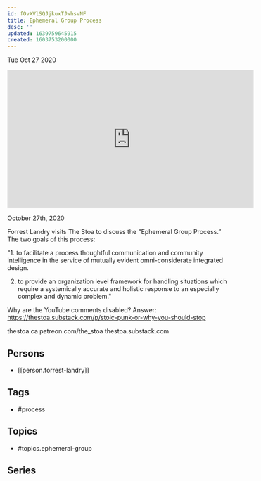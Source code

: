 ```yaml
---
id: fOvXVlSQJjkuxTJwhsvNF
title: Ephemeral Group Process
desc: ''
updated: 1639759645915
created: 1603753200000
---
```





Tue Oct 27 2020

<iframe width="560" height="315" src="https://www.youtube.com/embed/cSOF6rAEy3c" title="Ephemeral Group Process w/ Forrest Landry" frameborder="0" allow="accelerometer; autoplay; clipboard-write; encrypted-media; gyroscope; picture-in-picture" allowfullscreen ></iframe>

October 27th, 2020

Forrest Landry visits The Stoa to discuss the "Ephemeral Group Process.” The two goals of this process:

"1. to facilitate a process thoughtful communication and community intelligence in the service of mutually evident omni-considerate integrated design.

2. to provide an organization level framework for handling situations which require a systemically accurate and holistic response to an especially complex and dynamic problem."

Why are the YouTube comments disabled? Answer: https://thestoa.substack.com/p/stoic-punk-or-why-you-should-stop

thestoa.ca
patreon.com/the_stoa
thestoa.substack.com

## Persons

- [[person.forrest-landry]]

## Tags

- #process

## Topics

- #topics.ephemeral-group

## Series



